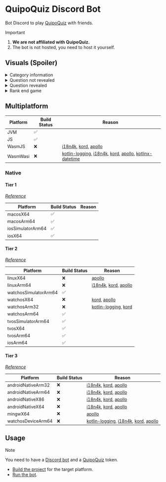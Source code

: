 # QuipoQuiz Discord Bot

Bot Discord to play [QuipoQuiz](https://quipoquiz.com) with friends.

> [!IMPORTANT]
> 1. **We are not affiliated with QuipoQuiz.**
> 2. The bot is not hosted, you need to host it yourself.

## Visuals (Spoiler)

<details>
  <summary>Category information</summary>

Command used: `/category`

![](docs/images/bot/category.png)

</details>

<details>
  <summary>Question not revealed</summary>

Command used: `/play`

![](docs/images/bot/question_not_revealed.png)

</details>

<details>
  <summary>Question revealed</summary>

Command used: `/play`

![](docs/images/bot/question_revealed.png)

</details>

<details>
  <summary>Rank end game</summary>

Command used: `/play`

![](docs/images/bot/score.png)

</details>

## Multiplatform

| Platform | Build Status | Reason                                                                                                                                                                                                                                                                                |
|----------|--------------|---------------------------------------------------------------------------------------------------------------------------------------------------------------------------------------------------------------------------------------------------------------------------------------|
| JVM      | ✅            |                                                                                                                                                                                                                                                                                       |
| JS       | ✅            |                                                                                                                                                                                                                                                                                       |
| WasmJS   | ❌            | [i18n4k](https://github.com/comahe-de/i18n4k/issues/68), [kord](https://github.com/kordlib/kord/pull/855), [apollo](https://www.apollographql.com/docs/kotlin/#multiplatform)                                                                                                         |
| WasmWasi | ❌            | [kotlin-logging](https://github.com/oshai/kotlin-logging), [i18n4k](https://github.com/comahe-de/i18n4k), [kord](https://github.com/kordlib/kord), [apollo](https://www.apollographql.com/docs/kotlin/#multiplatform), [kotlinx-datetime](https://github.com/Kotlin/kotlinx-datetime) | 

### Native

#### Tier 1

_[Reference](https://kotlinlang.org/docs/native-target-support.html#tier-1)_

| Platform          | Build Status | Reason |
|-------------------|--------------|--------|
| macosX64          | ✅            |        |
| macosArm64        | ✅            |        |
| iosSimulatorArm64 | ✅            |        |
| iosX64            | ✅            |        | 

#### Tier 2

_[Reference](https://kotlinlang.org/docs/native-target-support.html#tier-2)_

| Platform              | Build Status | Reason                                                                                                                                                              |
|-----------------------|--------------|---------------------------------------------------------------------------------------------------------------------------------------------------------------------|
| linuxX64              | ❌            | [apollo](https://www.apollographql.com/docs/kotlin/#multiplatform)                                                                                                  |
| linuxArm64            | ❌            | [i18n4k](https://github.com/comahe-de/i18n4k), [kord](https://github.com/kordlib/kord/pull/855), [apollo](https://www.apollographql.com/docs/kotlin/#multiplatform) |
| watchosSimulatorArm64 | ✅            |                                                                                                                                                                     |
| watchosX64            | ❌            | [kord](https://github.com/kordlib/kord/pull/855), [apollo](https://www.apollographql.com/docs/kotlin/#multiplatform)                                                | 
| watchosArm32          | ❌            | [kotlin-logging](https://github.com/oshai/kotlin-logging), [kord](https://github.com/kordlib/kord/pull/855)                                                         |
| watchosArm64          | ✅            |                                                                                                                                                                     |
| tvosSimulatorArm64    | ✅            |                                                                                                                                                                     |
| tvosX64               | ✅            |                                                                                                                                                                     | 
| tvosArm64             | ✅            |                                                                                                                                                                     |
| iosArm64              | ✅            |                                                                                                                                                                     |

#### Tier 3

_[Reference](https://kotlinlang.org/docs/native-target-support.html#tier-3)_

| Platform           | Build Status | Reason                                                                                                                                                                                                                         |
|--------------------|--------------|--------------------------------------------------------------------------------------------------------------------------------------------------------------------------------------------------------------------------------|
| androidNativeArm32 | ❌            | [i18n4k](https://github.com/comahe-de/i18n4k), [kord](https://github.com/kordlib/kord/pull/855), [apollo](https://www.apollographql.com/docs/kotlin/#multiplatform)                                                            |
| androidNativeArm64 | ❌            | [i18n4k](https://github.com/comahe-de/i18n4k), [kord](https://github.com/kordlib/kord/pull/855), [apollo](https://www.apollographql.com/docs/kotlin/#multiplatform)                                                            |
| androidNativeX86   | ❌            | [i18n4k](https://github.com/comahe-de/i18n4k), [kord](https://github.com/kordlib/kord/pull/855), [apollo](https://www.apollographql.com/docs/kotlin/#multiplatform)                                                            |
| androidNativeX64   | ❌            | [i18n4k](https://github.com/comahe-de/i18n4k), [kord](https://github.com/kordlib/kord/pull/855), [apollo](https://www.apollographql.com/docs/kotlin/#multiplatform)                                                            | 
| mingwX64           | ❌            | [apollo](https://www.apollographql.com/docs/kotlin/#multiplatform)                                                                                                                                                             |
| watchosDeviceArm64 | ❌            | [kotlin-logging](https://github.com/oshai/kotlin-logging), [i18n4k](https://github.com/comahe-de/i18n4k), [kord](https://github.com/kordlib/kord/pull/855), [apollo](https://www.apollographql.com/docs/kotlin/#multiplatform) |

## Usage

> [!NOTE]
> You need to have a
> [Discord bot](https://discord.com/developers/applications) and a
> [QuipoQuiz](https://quipoquiz.com) token.

- [Build the project](DEVELOPERS.md#build) for the target platform.
- [Run the bot](DEVELOPERS.md#run).

